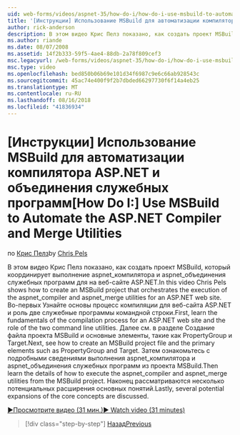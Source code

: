 ```yaml
---
uid: web-forms/videos/aspnet-35/how-do-i/how-do-i-use-msbuild-to-automate-the-aspnet-compiler-and-merge-utilities
title: '[Инструкции] Использование MSBuild для автоматизации компилятора ASP.NET и объединения служебных программ | Документация Майкрософт'
author: rick-anderson
description: В этом видео Крис Пелз показано, как создать проект MSBuild, который координирует выполнение aspnet_compiler и aspnet_merge программ для ASP...
ms.author: riande
ms.date: 08/07/2008
ms.assetid: 14f2b333-59f5-4ae4-88db-2a78f809cef3
msc.legacyurl: /web-forms/videos/aspnet-35/how-do-i/how-do-i-use-msbuild-to-automate-the-aspnet-compiler-and-merge-utilities
msc.type: video
ms.openlocfilehash: bed850b06b69e101d34f6987c9e6c66ab928543c
ms.sourcegitcommit: 45ac74e400f9f2b7dbded66297730f6f14a4eb25
ms.translationtype: MT
ms.contentlocale: ru-RU
ms.lasthandoff: 08/16/2018
ms.locfileid: "41836934"
---
```

<a name="how-do-i-use-msbuild-to-automate-the-aspnet-compiler-and-merge-utilities"></a><span data-ttu-id="0becf-103">[Инструкции] Использование MSBuild для автоматизации компилятора ASP.NET и объединения служебных программ</span><span class="sxs-lookup"><span data-stu-id="0becf-103">[How Do I:] Use MSBuild to Automate the ASP.NET Compiler and Merge Utilities</span></span>
====================
<span data-ttu-id="0becf-104">по [Крис Пелз](https://twitter.com/chrispels)</span><span class="sxs-lookup"><span data-stu-id="0becf-104">by [Chris Pels](https://twitter.com/chrispels)</span></span>

<span data-ttu-id="0becf-105">В этом видео Крис Пелз показано, как создать проект MSBuild, который координирует выполнение aspnet\_компилятора и aspnet\_объединения служебных программ для на веб-сайте ASP.NET.</span><span class="sxs-lookup"><span data-stu-id="0becf-105">In this video Chris Pels shows how to create an MSBuild project that orchestrates the execution of the aspnet\_compiler and aspnet\_merge utilities for an ASP.NET web site.</span></span> <span data-ttu-id="0becf-106">Во-первых Узнайте основы процесс компиляции для веб-сайта ASP.NET и роль две служебные программы командной строки.</span><span class="sxs-lookup"><span data-stu-id="0becf-106">First, learn the fundamentals of the compilation process for an ASP.NET web site and the role of the two command line utilities.</span></span> <span data-ttu-id="0becf-107">Далее см. в разделе Создание файла проекта MSBuild и основные элементы, такие как PropertyGroup и Target.</span><span class="sxs-lookup"><span data-stu-id="0becf-107">Next, see how to create an MSBuild project file and the primary elements such as PropertyGroup and Target.</span></span> <span data-ttu-id="0becf-108">Затем ознакомьтесь с подробными сведениями выполнения aspnet\_компилятора и aspnet\_объединения служебных программ из проекта MSBuild.</span><span class="sxs-lookup"><span data-stu-id="0becf-108">Then learn the details of how to execute the aspnet\_compiler and aspnet\_merge utilities from the MSBuild project.</span></span> <span data-ttu-id="0becf-109">Наконец рассматриваются несколько потенциальных расширения основных понятий.</span><span class="sxs-lookup"><span data-stu-id="0becf-109">Lastly, several potential expansions of the core concepts are discussed.</span></span>

[<span data-ttu-id="0becf-110">&#9654;Просмотрите видео (31 мин.)</span><span class="sxs-lookup"><span data-stu-id="0becf-110">&#9654; Watch video (31 minutes)</span></span>](https://channel9.msdn.com/Blogs/ASP-NET-Site-Videos/how-do-i-use-msbuild-to-automate-the-aspnet-compiler-and-merge-utilities)

> [!div class="step-by-step"]
> [<span data-ttu-id="0becf-111">Назад</span><span class="sxs-lookup"><span data-stu-id="0becf-111">Previous</span></span>](how-do-i-serialize-a-graph-with-the-entity-framework.md)
